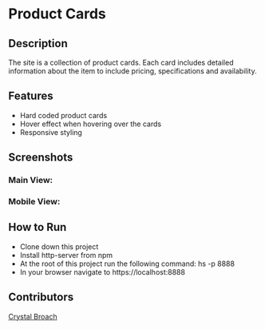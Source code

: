 # Product Cards

## Description

The site is a collection of product cards.  Each card includes detailed information about the item to include pricing, specifications and availability.

## Features

- Hard coded product cards
- Hover effect when hovering over the cards
- Responsive styling

## Screenshots

### Main View:


### Mobile View:


## How to Run
- Clone down this project
- Install http-server from npm
- At the root of this project run the following command: hs -p 8888
- In your browser navigate to https://localhost:8888

## Contributors
[Crystal Broach](https://github.com/broach44)